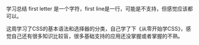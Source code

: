 ﻿学习总结
first letter 是一个字符，first line是一行，可能是不支持，但感觉应该都可以。

这周学习了CSS的基本语法和选择器的分类，自己学了下《从零开始学CSS》，感觉自己还有很多知识比较盲，很多基础支持的应用还没掌握或者掌握的不熟。